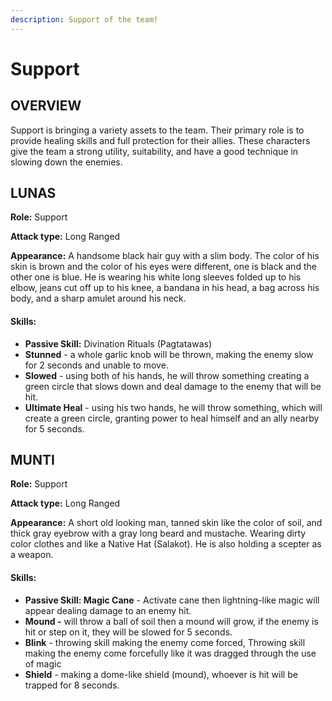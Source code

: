 ```yaml
---
description: Support of the team!
---
```


# Support

## OVERVIEW

Support is bringing a variety assets to the team. Their primary role is to provide healing skills and full protection for their allies. These characters give the team a strong utility, suitability, and have a good technique in slowing down the enemies.

## LUNAS

**Role:** Support

**Attack type:** Long Ranged

**Appearance:** A handsome black hair guy with a slim body. The color of his skin is brown and the color of his eyes were different, one is black and the other one is blue. He is wearing his white long sleeves folded up to his elbow, jeans cut off up to his knee, a bandana in his head, a bag across his body, and a sharp amulet around his neck.

#### Skills:

* **Passive Skill:** Divination Rituals (Pagtatawas)
* **Stunned** - a whole garlic knob will be thrown, making the enemy slow for 2 seconds and unable to move.
* **Slowed** - using both of his hands, he will throw something creating a green circle that slows down and deal damage to the enemy that will be hit.
* **Ultimate Heal** - using his two hands, he will throw something, which will create a green circle, granting power to heal himself and an ally nearby for 5 seconds.

## MUNTI

**Role:** Support

**Attack type:** Long Ranged

**Appearance:** A short old looking man, tanned skin like the color of soil, and thick gray eyebrow with a gray long beard and mustache. Wearing dirty color clothes and like a Native Hat (Salakot). He is also holding a scepter as a weapon.

#### Skills:

* **Passive Skill: Magic Cane** - Activate cane then lightning-like magic will appear dealing damage to an enemy hit.&#x20;
* **Mound -** will throw a ball of soil then a mound will grow, if the enemy is hit or step on it, they will be slowed for 5 seconds.
* **Blink** - throwing skill making the enemy come forced, Throwing skill making the enemy come forcefully like it was dragged through the use of magic
* **Shield** - making a dome-like shield (mound), whoever is hit will be trapped for 8 seconds.





